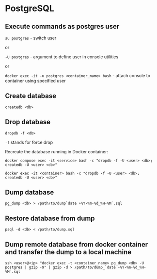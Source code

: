 # PostgreSQL

## Execute commands as postgres user

`su postgres` - switch user

or

`-U postgres` - argument to define user in console utilities

or

`docker exec -it -u postgres <container_name> bash` - attach console to container using specified user

## Create database

```createdb <db>```

## Drop database

```dropdb -f <db>```

`-f` stands for force drop

Recreate the database running in Docker container:

```docker compose exec -it <service> bash -c "dropdb -f -U <user> <db>; createdb -U <user> <db>"```

```docker exec -it <container> bash -c "dropdb -f -U <user> <db>; createdb -U <user> <db>"```

## Dump database

```pg_dump <db> > /path/to/dump`date +%Y-%m-%d_%H-%M`.sql```

## Restore database from dump

```psql -d <db> < /path/to/dump.sql```

## Dump remote database from docker container and transfer the dump to a local machine

```
ssh <user>@<ip> "docker exec -t <container_name> pg_dump <db> -U postgres | gzip -9" | gzip -d > /path/to/dump_`date +%Y-%m-%d_%H-%M`.sql
```
